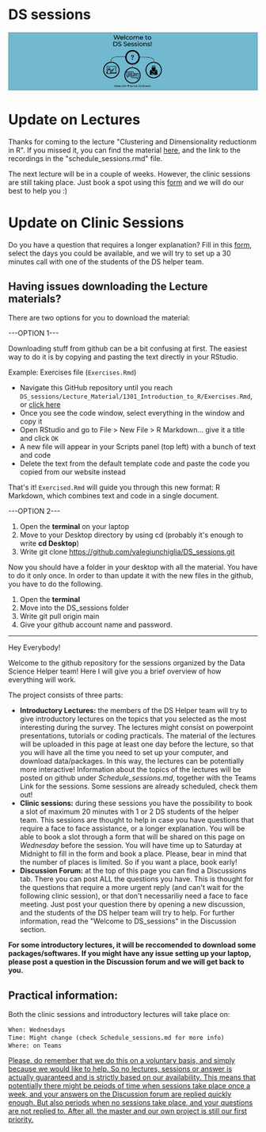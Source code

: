 # DS sessions

![](.DS-github-welcome.png)

# Update on Lectures

Thanks for coming to the lecture "Clustering and Dimensionality reductionm in R". If you missed it, you can find the material [here](https://github.com/valegiunchiglia/DS_sessions/tree/main/Lecture_Material/1702_Into_clustering_dim_reduction), and the link to the recordings in the "schedule_sessions.rmd" file. 

The next lecture will be in a couple of weeks. However, the clinic sessions are still taking place. Just book a spot using this [form](https://forms.gle/VaZb9oivXJ2bP4t47) and we will do our best to help you :) 

# Update on Clinic Sessions

Do you have a question that requires a longer explanation? 
Fill in this [form](https://forms.gle/VaZb9oivXJ2bP4t47), select the days you could be available, and we will try to set up a 30 minutes call with one of the students of the DS helper team. 

## Having issues downloading the Lecture materials?

There are two options for you to download the material:

---OPTION 1---

Downloading stuff from github can be a bit confusing at first. The easiest way to do it is by copying and pasting the text directly in your RStudio.

Example: Exercises file (`Exercises.Rmd`)

- Navigate this GitHub repository until you reach `DS_sessions/Lecture_Material/1301_Introduction_to_R/Exercises.Rmd`, or [click here](https://github.com/valegiunchiglia/DS_sessions/blob/main/Lecture_Material/1301_Introduction_to_R/Exercises.Rmd)
- Once you see the code window, select everything in the window and copy it
- Open RStudio and go to File > New File > R Markdown... give it a title and click `OK`
- A new file will appear in your Scripts panel (top left) with a bunch of text and code
- Delete the text from the default template code and paste the code you copied from our website instead


That's it! `Exercised.Rmd` will guide you through this new format: R Markdown, which combines text and code in a single document.

---OPTION 2---
1. Open the **terminal** on your laptop
2. Move to your Desktop directory by using cd (probably it's enough to write **cd Desktop**)
3. Write git clone https://github.com/valegiunchiglia/DS_sessions.git

Now you should have a folder in your desktop with all the material. You have to do it only once. In order to than update it with the new files in the github, you have to do the following.

1. Open the **terminal**
2. Move into the DS_sessions folder 
3. Write git pull origin main
4. Give your github account name and password. 

------------------------------------

Hey Everybody!

Welcome to the github repository for the sessions organized by the Data Science Helper team!
Here I will give you a brief overview of how everything will work. 

The project consists of three parts:
* **Introductory Lectures:** the members of the DS Helper team will try to give introductory lectures on the topics that you selected as the most interesting during the survey. The lectures might consist on powerpoint presentations, tutorials or coding practicals. The material of the lectures will be uploaded in this page at least one day before the lecture, so that you will have all the time you need to set up your computer, and download data/packages. In this way, the lectures can be potentially more interactive! Information about the topics of the lectures will be posted on github under *Schedule_sessions.md*, together with the Teams Link for the sessions. Some sessions are already scheduled, check them out! 
* **Clinic sessions:** during these sessions you have the possibility to book a slot of maximum 20 minutes with 1 or 2 DS students of the helper team. This sessions are thought to help in case you have questions that require a face to face assistance, or a longer explanation. You will be able to book a slot through a form that will be shared on this page on *Wednesday* before the session. You will have time up to Saturday at Midnight to fill in the form and book a place. Please, bear in mind that the number of places is limited. So if you want a place, book early!
* **Discussion Forum:** at the top of this page you can find a Discussions tab. There you can post ALL the questions you have. This is thought for the questions that require a more urgent reply (and can't wait for the following clinic session), or that don't necessariliy need a face to face meeting. Just post your question there by opening a new discussion, and the students of the DS helper team will try to help. For further information, read the "Welcome to DS_sessions" in the Discussion section.

**For some introductory lectures, it will be reccomended to download some packages/softwares. If you might have any issue setting up your laptop, please post a question in the Discussion forum and we will get back to you.**
 
## Practical information:

Both the clinic sessions and introductory lectures will take place on:
```
When: Wednesdays
Time: Might change (check Schedule_sessions.md for more info)
Where: on Teams
```

<ins>Please, do remember that we do this on a voluntary basis, and simply because we would like to help. So no lectures, sessions or answer is actually guaranteed and is strictly based on our availability. This means that potentially there might be peiods of time when sessions take place once a week, and your answers on the Discussion forum are replied quickly enough. But also periods when no sessions take place, and your questions are not replied to. After all, the master and our own project is still our first priority.</ins>

